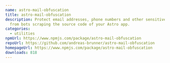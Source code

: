 ```yaml
---
name: astro-mail-obfuscation
title: astro-mail-obfuscation
description: Protect email addresses, phone numbers and other sensitive data
  from bots scraping the source code of your Astro app.
categories:
  - utilities
npmUrl: https://www.npmjs.com/package/astro-mail-obfuscation
repoUrl: https://github.com/andreas-brunner/astro-mail-obfuscation
homepageUrl: https://www.npmjs.com/package/astro-mail-obfuscation
downloads: 818
---
```

